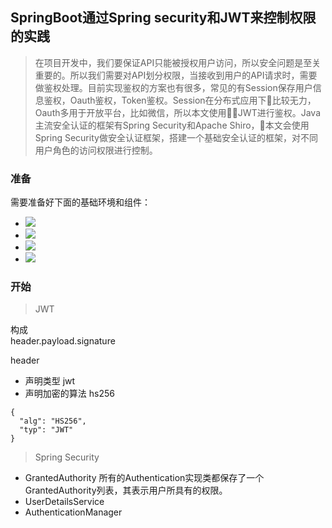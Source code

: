 ## SpringBoot通过Spring security和JWT来控制权限的实践
> 在项目开发中，我们要保证API只能被授权用户访问，所以安全问题是至关重要的。所以我们需要对API划分权限，当接收到用户的API请求时，需要做鉴权处理。目前实现鉴权的方案也有很多，常见的有Session保存用户信息鉴权，Oauth鉴权，Token鉴权。Session在分布式应用下比较无力，Oauth多用于开放平台，比如微信，所以本文使用JWT进行鉴权。Java主流安全认证的框架有Spring Security和Apache Shiro，本文会使用Spring Security做安全认证框架，搭建一个基础安全认证的框架，对不同用户角色的访问权限进行控制。

### 准备
需要准备好下面的基础环境和组件：
- ![](https://img.shields.io/badge/java_8-✓-blue.svg)
- ![](https://img.shields.io/badge/spring_boot-✓-blue.svg)
- ![](https://img.shields.io/badge/mysql-✓-blue.svg)
- ![](https://img.shields.io/badge/redis-✓-blue.svg)
### 开始

> JWT  

构成  
header.payload.signature

header
- 声明类型 jwt
- 声明加密的算法 hs256
```
{
  "alg": "HS256",
  "typ": "JWT"
}
```

> Spring Security
- GrantedAuthority  所有的Authentication实现类都保存了一个GrantedAuthority列表，其表示用户所具有的权限。
- UserDetailsService
- AuthenticationManager 